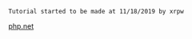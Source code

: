 ```
Tutorial started to be made at 11/18/2019 by xrpw
```
<a href="https://www.php.net/manual/en/langref.php">php.net</a>

